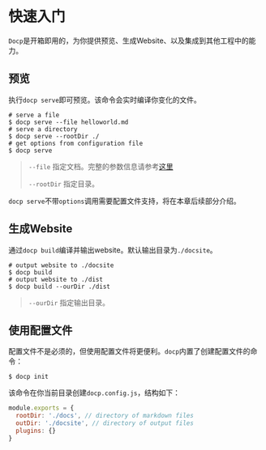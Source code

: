 # 快速入门

`Docp`是开箱即用的，为你提供预览、生成Website、以及集成到其他工程中的能力。



## 预览

执行`docp serve`即可预览。该命令会实时编译你变化的文件。

```shell
# serve a file
$ docp serve --file helloworld.md
# serve a directory
$ docp serve --rootDir ./
# get options from configuration file
$ docp serve
```

> `--file` 指定文档。完整的参数信息请参考[这里](配置项.html)
>
> `--rootDir` 指定目录。

`docp serve`不带`options`调用需要配置文件支持，将在本章后续部分介绍。



## 生成Website

通过`docp build`编译并输出website。默认输出目录为`./docsite`。

```shell
# output website to ./docsite
$ docp build
# output website to ./dist
$ docp build --ourDir ./dist
```

> `--ourDir` 指定输出目录。



## 使用配置文件

配置文件不是必须的，但使用配置文件将更便利。`docp`内置了创建配置文件的命令：

```shell
$ docp init
```

该命令在你当前目录创建`docp.config.js`，结构如下：

```javascript
module.exports = {
  rootDir: './docs', // directory of markdown files
  outDir: './docsite', // directory of output files
  plugins: {}
}
```

